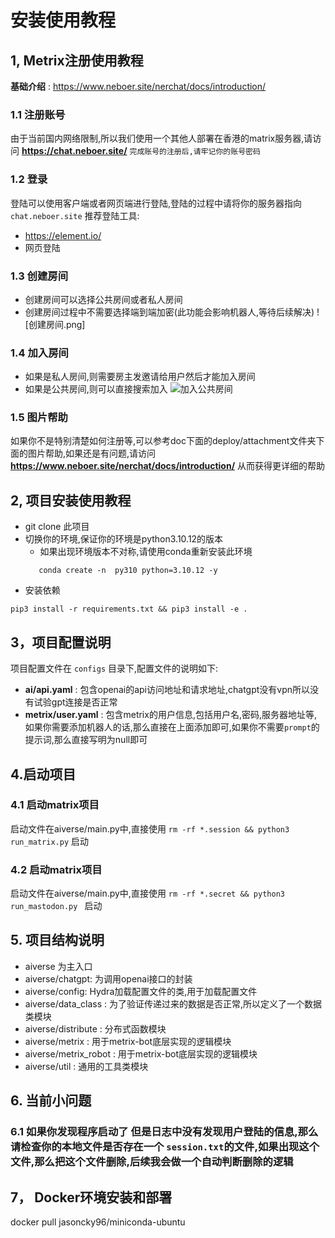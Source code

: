 # 安装使用教程

## 1, Metrix注册使用教程

**基础介绍** : https://www.neboer.site/nerchat/docs/introduction/

### 1.1 注册账号
由于当前国内网络限制,所以我们使用一个其他人部署在香港的matrix服务器,请访问 **https://chat.neboer.site/**
`完成账号的注册后,请牢记你的账号密码`


### 1.2 登录
登陆可以使用客户端或者网页端进行登陆,登陆的过程中请将你的服务器指向 `chat.neboer.site`
推荐登陆工具:
- https://element.io/
- 网页登陆


### 1.3 创建房间
- 创建房间可以选择公共房间或者私人房间
- 创建房间过程中不需要选择端到端加密(此功能会影响机器人,等待后续解决)
![创建房间.png]

### 1.4 加入房间
- 如果是私人房间,则需要房主发邀请给用户然后才能加入房间
- 如果是公共房间,则可以直接搜索加入
  ![加入公共房间](./attachment/加入公共房间.png "加入房间")

### 1.5 图片帮助
如果你不是特别清楚如何注册等,可以参考doc下面的deploy/attachment文件夹下面的图片帮助,如果还是有问题,请访问 **https://www.neboer.site/nerchat/docs/introduction/** 从而获得更详细的帮助


## 2, 项目安装使用教程
- git clone 此项目
- 切换你的环境,保证你的环境是python3.10.12的版本
    - 如果出现环境版本不对称,请使用conda重新安装此环境  
  ```shell
     conda create -n  py310 python=3.10.12 -y 
- 安装依赖
```shell
pip3 install -r requirements.txt && pip3 install -e . 
```

## 3，项目配置说明

项目配置文件在 `configs` 目录下,配置文件的说明如下:
- **ai/api.yaml** : 包含openai的api访问地址和请求地址,chatgpt没有vpn所以没有试验gpt连接是否正常
- **metrix/user.yaml** : 包含metrix的用户信息,包括用户名,密码,服务器地址等,如果你需要添加机器人的话,那么直接在上面添加即可,如果你不需要`prompt`的提示词,那么直接写明为null即可

## 4.启动项目
### 4.1 启动matrix项目
启动文件在aiverse/main.py中,直接使用 `rm -rf *.session && python3 run_matrix.py` 启动

### 4.2 启动matrix项目
启动文件在aiverse/main.py中,直接使用 `rm -rf *.secret && python3 run_mastodon.py ` 启动


## 5. 项目结构说明
- aiverse 为主入口
- aiverse/chatgpt:  为调用openai接口的封装
- aiverse/config: Hydra加载配置文件的类,用于加载配置文件
- aiverse/data_class : 为了验证传递过来的数据是否正常,所以定义了一个数据类模块
- aiverse/distribute : 分布式函数模块
- aiverse/metrix : 用于metrix-bot底层实现的逻辑模块
- aiverse/metrix_robot : 用于metrix-bot底层实现的逻辑模块
- aiverse/util : 通用的工具类模块



## 6. 当前小问题

### 6.1 如果你发现程序启动了  但是日志中没有发现用户登陆的信息,那么请检查你的本地文件是否存在一个 `session.txt`的文件,如果出现这个文件,那么把这个文件删除,后续我会做一个自动判断删除的逻辑



## 7， Docker环境安装和部署
docker pull jasoncky96/miniconda-ubuntu

